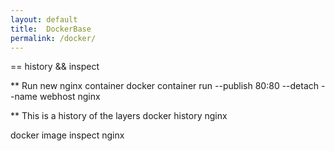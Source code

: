 ```yaml
---
layout: default
title:  DockerBase
permalink: /docker/
---
```


  == history && inspect

  ** Run new nginx container
  docker container run --publish 80:80 --detach --name webhost nginx

  ** This is a history of the layers
  docker history nginx

  docker image inspect nginx
